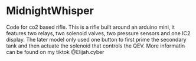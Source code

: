 # MidnightWhisper
Code for co2 based rifle.
This is a rifle built around an arduino mini, it features two relays, two solenoid valves, two pressure sensors and one IC2 display. The later model only used one button to first prime the secondary tank and then actuate the solenoid that controls the QEV. More informatin can be found on my tiktok @Elijah.cyber
